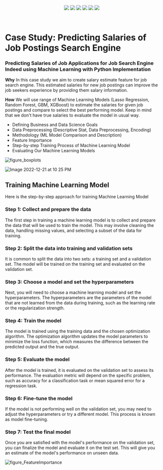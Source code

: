 <br>
<p align="center">
   
   <a href="">
        <img src="https://img.shields.io/badge/Case%20Study-Machine%20Learning-orange"></a>
   <a href="">
        <img src="https://img.shields.io/badge/Product%20Job-Search%20Engine-yellow"></a>
  
  <a href="">
        <img src="https://img.shields.io/badge/-Success%20Metrics-ff69b4"></a>
  <a href="">
        <img src="https://img.shields.io/badge/-Cross%20Validation-green"></a>
  <a href="">
        <img src="https://img.shields.io/badge/Programming-Python-blue"></a>
  
  <a href="">
        <img src="https://img.shields.io/badge/-Feature%20Imprtance%20-yellowgreen"></a>
  
  
  
</p>
<br>

# Case Study: Predicting Salaries of Job Postings Search Engine


### Predicting Salaries of Job Applications for Job Search Engine Indeed using Machine Learning with Python Implementation

**Why** In this case study we aim to create salary estimate feature for job search engine. This estimated salaries for new job postings can improve the job seekers experience by providing them salary information.

**How** We will use range of Machine Learning Models (Lasso Regression, Random Forest, GBM, XGBoost) to estimate the salaries for given job postings and compare to select the best performing model. Keep in mind that we don't have true salaries to evaluate the model in usual way.

- Defining Business and Data Science Goals
- Data Preprocessing (Descriptive Stat, Data Preprocessing, Encoding)
- Methodology (ML Model Comparison and Description)
- Feature Importance
- Step-by-step Training Process of Machine Learning Model 
- Evaluating Our Machine Learning Models


![figure_boxplots](https://user-images.githubusercontent.com/76843403/209078751-5201e03b-d18c-4fa3-a866-6827908432da.png)


![Image 2022-12-21 at 10 25 PM](https://user-images.githubusercontent.com/76843403/209078775-01c94bb7-d1f2-4097-aa4c-22c62989ae2c.jpg)

## Training Machine Learning Model 
Here is the step-by-step approach for training Machine Learning Model

### Step 1: Collect and prepare the data
The first step in training a machine learning model is to collect and prepare the data that will be used to train the model. This may involve cleaning the data, handling missing values, and selecting a subset of the data for training.

### Step 2: Split the data into training and validation sets
It is common to split the data into two sets: a training set and a validation set. The model will be trained on the training set and evaluated on the validation set.

### Step 3: Choose a model and set the hyperparameters
Next, you will need to choose a machine learning model and set the hyperparameters. The hyperparameters are the parameters of the model that are not learned from the data during training, such as the learning rate or the regularization strength.

### Step 4: Train the model
The model is trained using the training data and the chosen optimization algorithm. The optimization algorithm updates the model parameters to minimize the loss function, which measures the difference between the predicted output and the true output.

### Step 5: Evaluate the model
After the model is trained, it is evaluated on the validation set to assess its performance. The evaluation metric will depend on the specific problem, such as accuracy for a classification task or mean squared error for a regression task.

### Step 6: Fine-tune the model
If the model is not performing well on the validation set, you may need to adjust the hyperparameters or try a different model. This process is known as model fine-tuning.

### Step 7: Test the final model
Once you are satisfied with the model's performance on the validation set, you can finalize the model and evaluate it on the test set. This will give you an estimate of the model's performance on unseen data.


![figure_FeatureImportance](https://user-images.githubusercontent.com/76843403/209078821-b0f961f6-74f8-4e63-bc08-8584cfb7b436.png)
